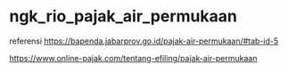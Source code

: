 # ngk_rio_pajak_air_permukaan

referensi
https://bapenda.jabarprov.go.id/pajak-air-permukaan/#tab-id-5

https://www.online-pajak.com/tentang-efiling/pajak-air-permukaan
